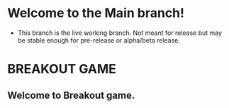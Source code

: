 # Welcome to the Main branch!

* This branch is the live working branch. Not meant for release but may be stable enough for pre-release or alpha/beta release.


#  **BREAKOUT GAME**

## Welcome to Breakout game.
